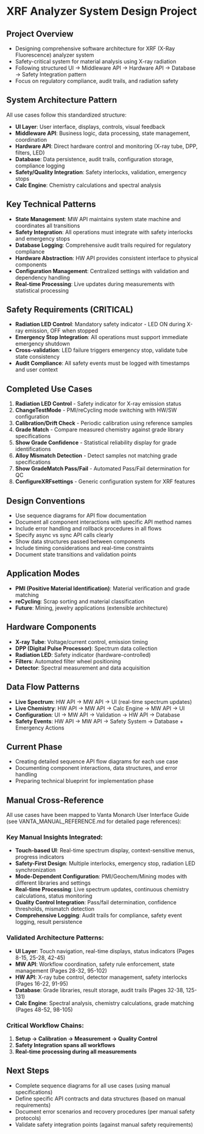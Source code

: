 # XRF Analyzer System Design Project

## Project Overview
- Designing comprehensive software architecture for XRF (X-Ray Fluorescence) analyzer system
- Safety-critical system for material analysis using X-ray radiation
- Following structured UI → Middleware API → Hardware API → Database → Safety Integration pattern
- Focus on regulatory compliance, audit trails, and radiation safety

## System Architecture Pattern
All use cases follow this standardized structure:
- **UI Layer**: User interface, displays, controls, visual feedback
- **Middleware API**: Business logic, data processing, state management, coordination
- **Hardware API**: Direct hardware control and monitoring (X-ray tube, DPP, filters, LED)
- **Database**: Data persistence, audit trails, configuration storage, compliance logging
- **Safety/Quality Integration**: Safety interlocks, validation, emergency stops
- **Calc Engine**: Chemistry calculations and spectral analysis

## Key Technical Patterns
- **State Management**: MW API maintains system state machine and coordinates all transitions
- **Safety Integration**: All operations must integrate with safety interlocks and emergency stops
- **Database Logging**: Comprehensive audit trails required for regulatory compliance
- **Hardware Abstraction**: HW API provides consistent interface to physical components
- **Configuration Management**: Centralized settings with validation and dependency handling
- **Real-time Processing**: Live updates during measurements with statistical processing

## Safety Requirements (CRITICAL)
- **Radiation LED Control**: Mandatory safety indicator - LED ON during X-ray emission, OFF when stopped
- **Emergency Stop Integration**: All operations must support immediate emergency shutdown
- **Cross-validation**: LED failure triggers emergency stop, validate tube state consistency
- **Audit Compliance**: All safety events must be logged with timestamps and user context

## Completed Use Cases
1. **Radiation LED Control** - Safety indicator for X-ray emission status
2. **ChangeTestMode** - PMI/reCycling mode switching with HW/SW configuration
3. **Calibration/Drift Check** - Periodic calibration using reference samples
4. **Grade Match** - Compare measured chemistry against grade library specifications
5. **Show Grade Confidence** - Statistical reliability display for grade identifications
6. **Alloy Mismatch Detection** - Detect samples not matching grade specifications
7. **Show GradeMatch Pass/Fail** - Automated Pass/Fail determination for QC
8. **ConfigureXRFsettings** - Generic configuration system for XRF features

## Design Conventions
- Use sequence diagrams for API flow documentation
- Document all component interactions with specific API method names
- Include error handling and rollback procedures in all flows
- Specify async vs sync API calls clearly
- Show data structures passed between components
- Include timing considerations and real-time constraints
- Document state transitions and validation points

## Application Modes
- **PMI (Positive Material Identification)**: Material verification and grade matching
- **reCycling**: Scrap sorting and material classification
- **Future**: Mining, jewelry applications (extensible architecture)

## Hardware Components
- **X-ray Tube**: Voltage/current control, emission timing
- **DPP (Digital Pulse Processor)**: Spectrum data collection
- **Radiation LED**: Safety indicator (hardware-controlled)
- **Filters**: Automated filter wheel positioning
- **Detector**: Spectral measurement and data acquisition

## Data Flow Patterns
- **Live Spectrum**: HW API → MW API → UI (real-time spectrum updates)
- **Live Chemistry**: HW API → MW API → Calc Engine → MW API → UI
- **Configuration**: UI → MW API → Validation → HW API → Database
- **Safety Events**: HW API → MW API → Safety System → Database + Emergency Actions

## Current Phase
- Creating detailed sequence API flow diagrams for each use case
- Documenting component interactions, data structures, and error handling
- Preparing technical blueprint for implementation phase

## Manual Cross-Reference
All use cases have been mapped to Vanta Monarch User Interface Guide (see VANTA_MANUAL_REFERENCE.md for detailed page references):

### Key Manual Insights Integrated:
- **Touch-based UI**: Real-time spectrum display, context-sensitive menus, progress indicators
- **Safety-First Design**: Multiple interlocks, emergency stop, radiation LED synchronization
- **Mode-Dependent Configuration**: PMI/Geochem/Mining modes with different libraries and settings
- **Real-time Processing**: Live spectrum updates, continuous chemistry calculations, status monitoring
- **Quality Control Integration**: Pass/fail determination, confidence thresholds, mismatch detection
- **Comprehensive Logging**: Audit trails for compliance, safety event logging, result persistence

### Validated Architecture Patterns:
- **UI Layer**: Touch navigation, real-time displays, status indicators (Pages 8-15, 25-28, 42-45)
- **MW API**: Workflow coordination, safety rule enforcement, state management (Pages 28-32, 95-102)
- **HW API**: X-ray tube control, detector management, safety interlocks (Pages 16-22, 91-95)
- **Database**: Grade libraries, result storage, audit trails (Pages 32-38, 125-131)
- **Calc Engine**: Spectral analysis, chemistry calculations, grade matching (Pages 48-52, 98-105)

### Critical Workflow Chains:
1. **Setup → Calibration → Measurement → Quality Control**
2. **Safety Integration spans all workflows**
3. **Real-time processing during all measurements**

## Next Steps
- Complete sequence diagrams for all use cases (using manual specifications)
- Define specific API contracts and data structures (based on manual requirements)
- Document error scenarios and recovery procedures (per manual safety protocols)
- Validate safety integration points (against manual safety requirements)